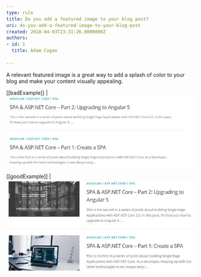 ```yaml
---
type: rule
title: Do you add a featured image to your blog post?
uri: do-you-add-a-featured-image-to-your-blog-post
created: 2018-04-03T23:31:26.0000000Z
authors:
- id: 1
  title: Adam Cogan

---
```


A relevant featured image is a great way to add a splash of color to your blog and make your content visually appealing.
 
[[badExample]]
| ![ Bad Example – the content might be interesting but it is not very appealing](blog-no-feat-image.jpg)

[[goodExample]]
| ![ Good Example – the content is more appealing](blog-with-feat-image.jpg)
